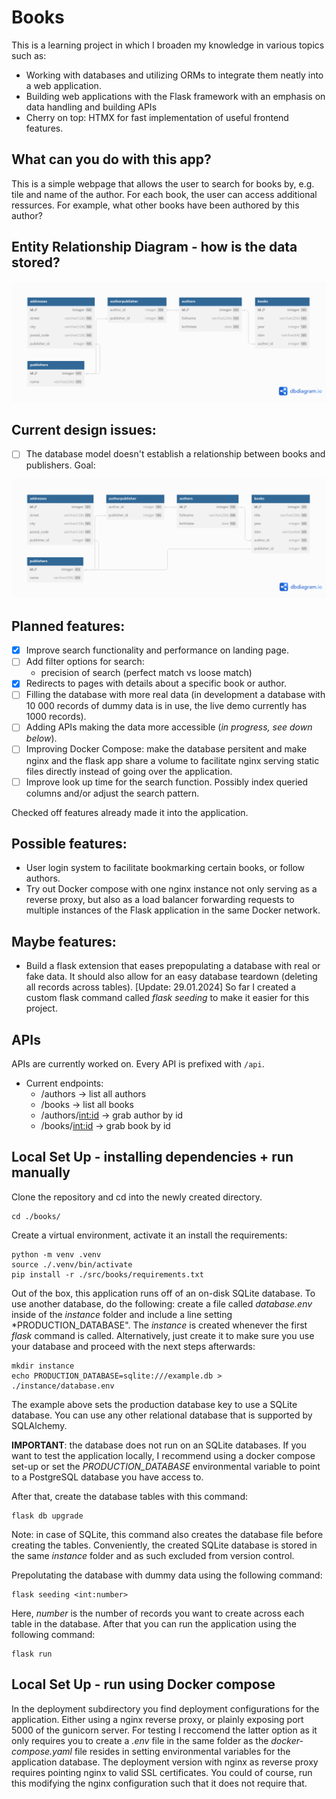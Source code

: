 # Books

This is a learning project in which I broaden my knowledge in various topics such as:
- Working with databases and utilizing ORMs to integrate them neatly into a web application.
- Building web applications with the Flask framework with an emphasis on data handling and building APIs
- Cherry on top: HTMX for fast implementation of useful frontend features.

## What can you do with this app?

This is a simple webpage that allows the user to search for books by, e.g. tile and name of the author. For each book, the user can access additional ressurces. For example, what other books have been authored by this author?

## Entity Relationship Diagram - how is the data stored?
![ERD_CURRENT](./erd_diagrams/book_current.png)

## Current design issues:
- [ ] The database model doesn't establish a relationship between books and publishers. Goal:

![ERD_GOAL](./erd_diagrams/book_goal.png)

## Planned features:
- [x] Improve search functionality and performance on landing page.
- [ ] Add filter options for search:
    - precision of search (perfect match vs loose match)
- [x] Redirects to pages with details about a specific book or author.
- [ ] Filling the database with more real data (in development a database with 10 000 records of dummy data is in use, the live demo currently has 1000 records).
- [ ] Adding APIs making the data more accessible (*in progress, see down below*). 
- [ ] Improving Docker Compose: make the database persitent and make nginx and the flask app share a volume to facilitate nginx serving static files directly instead of going over the application.
- [ ] Improve look up time for the search function. Possibly index queried columns and/or adjust the search pattern.

Checked off features already made it into the application.

## Possible features:
- User login system to facilitate bookmarking certain books, or follow authors.
- Try out Docker compose with one nginx instance not only serving as a reverse proxy, but also as a load balancer forwarding requests to multiple instances of the Flask application in the same Docker network.

## Maybe features:
- Build a flask extension that eases prepopulating a database with real or fake data. It should also allow for an easy database teardown (deleting all records across tables). [Update: 29.01.2024] So far I created a custom flask command called *flask seeding* to make it easier for this project.

## APIs

APIs are currently worked on. Every API is prefixed with `/api`. 
- Current endpoints:
    - /authors -> list all authors
    - /books -> list all books
    - /authors/<int:id> -> grab author by id
    - /books/<int:id> -> grab book by id


## Local Set Up - installing dependencies + run manually

Clone the repository and cd into the newly created directory. 

```
cd ./books/
```

Create a virtual environment, activate it an install the requirements:

```
python -m venv .venv
source ./.venv/bin/activate
pip install -r ./src/books/requirements.txt
```

Out of the box, this application runs off of an on-disk SQLite database. To use another database, do the following: create a file called *database.env* inside of the *instance* folder and include a line setting *PRODUCTION_DATABASE". The *instance* is created whenever the first *flask* command is called. Alternatively, just create it to make sure you use your database and proceed with the next steps afterwards:

```
mkdir instance
echo PRODUCTION_DATABASE=sqlite:///example.db > ./instance/database.env
```

The example above sets the production database key to use a SQLite database. You can use any other relational database that is supported by SQLAlchemy.

**IMPORTANT**: the database does not run on an SQLite databases. If you want to test the application locally, I recommend using a docker compose set-up or set the *PRODUCTION_DATABASE* environmental variable to point to a PostgreSQL database you have access to.

After that, create the database tables with this command:

```
flask db upgrade
```

Note: in case of SQLite, this command also creates the database file before creating the tables. Conveniently, the created SQLite database is stored in the same *instance* folder and as such excluded from version control.

Prepolutating the database with dummy data using the following command:

```
flask seeding <int:number>
```

Here, *number* is the number of records you want to create across each table in the database. After that you can run the application using the following command:

```
flask run
```

## Local Set Up - run using Docker compose

In the deployment subdirectory you find deployment configurations for the application. Either using a nginx reverse proxy, or plainly exposing port 5000 of the gunicorn server. For testing I reccomend the latter option as it only requires you to create a *.env* file in the same folder as the *docker-compose.yaml* file resides in setting environmental variables for the application database. The deployment version with nginx as reverse proxy requires pointing nginx to valid SSL certificates. You could of course, run this modifying the nginx configuration such that it does not require that.
